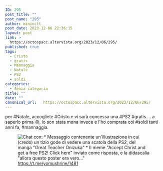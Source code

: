 ```yaml
---
ID: 295
post_title: ""
post_name: "295"
author: minioctt
post_date: 2023-12-06 22:36:15
layout: post
link: >
  https://octospacc.altervista.org/2023/12/06/295/
published: true
tags:
  - Cristo
  - gratis
  - Mannaggia
  - Natale
  - PS2
  - soldi
categories:
  - Senza categoria
title: ""
date: ""
canonical_url:   https://octospacc.altervista.org/2023/12/06/295/
---
```

<!-- wp:paragraph -->
<p>per #Natale, accogliete #Cristo e vi sarà concessa una #PS2 #gratis ... a saperlo prima 😥️, io son stata mona invece e l'ho comprata coi #soldi tanti anni fa, #mannaggia.</p>
<!-- /wp:paragraph -->

<!-- wp:paragraph -->
<p></p>
<!-- /wp:paragraph -->

<!-- wp:image {"id":296,"sizeSlug":"full","linkDestination":"none"} -->
<figure class="wp-block-image size-full"><img src="{{site.cdnurl}}/assets/uploads/2023/12/image-2.png" alt="Chat con: 
* Messaggio contenente un'illustrazione in cui (credo) un tizio gode di vedere una scatola della PS2, del manga &quot;Great Teacher Onizuka&quot; 
* Il meme &quot;Accept Christ and get a free PS2! Click here&quot; inviato come risposta, e la didascalia &quot;allora questo poster era vero...&quot; " class="wp-image-296"/><figcaption class="wp-element-caption"><a href="https://t.me/yomushrine/1481">https://t.me/yomushrine/1481</a></figcaption></figure>
<!-- /wp:image -->